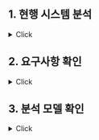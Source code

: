 ## **1. 현행 시스템 분석**
<details><summary>Click</summary>
 1. 플랫폼 기능 분석   
  > - 플랫폼의 개념
</details>


## **2. 요구사항 확인**
<details><summary>Click</summary>
</details>


## **3. 분석 모델 확인**
<details><summary>Click</summary>
</details>

